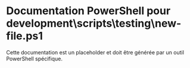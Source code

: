 # Documentation PowerShell pour development\scripts\testing\new-file.ps1

Cette documentation est un placeholder et doit être générée par un outil PowerShell spécifique.
